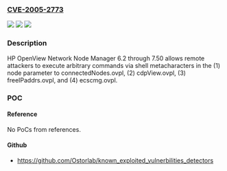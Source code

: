 ### [CVE-2005-2773](https://cve.mitre.org/cgi-bin/cvename.cgi?name=CVE-2005-2773)
![](https://img.shields.io/static/v1?label=Product&message=n%2Fa&color=blue)
![](https://img.shields.io/static/v1?label=Version&message=n%2Fa&color=blue)
![](https://img.shields.io/static/v1?label=Vulnerability&message=n%2Fa&color=brighgreen)

### Description

HP OpenView Network Node Manager 6.2 through 7.50 allows remote attackers to execute arbitrary commands via shell metacharacters in the (1) node parameter to connectedNodes.ovpl, (2) cdpView.ovpl, (3) freeIPaddrs.ovpl, and (4) ecscmg.ovpl.

### POC

#### Reference
No PoCs from references.

#### Github
- https://github.com/Ostorlab/known_exploited_vulnerbilities_detectors

